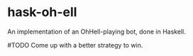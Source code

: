 # hask-oh-ell
An implementation of an OhHell-playing bot, done in Haskell.

#TODO
Come up with a better strategy to win.
